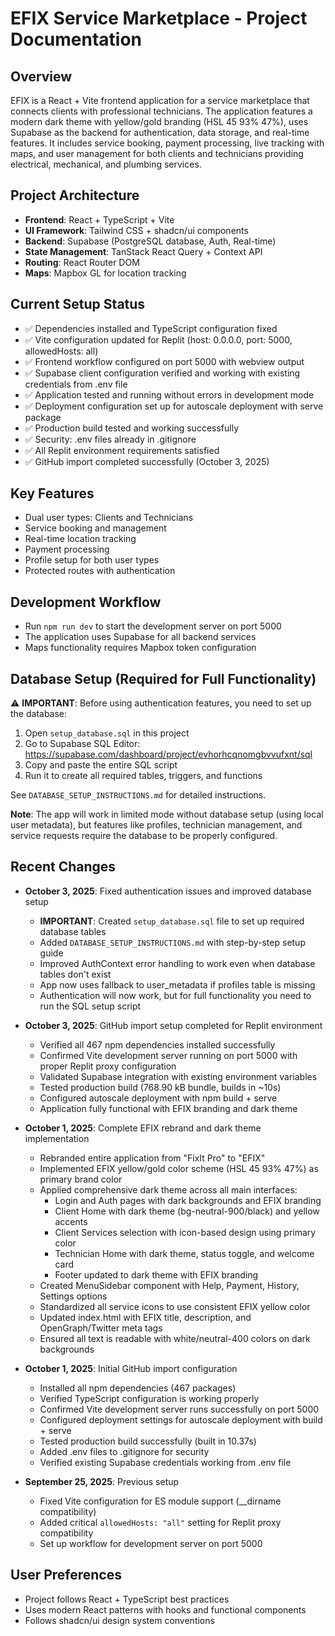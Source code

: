 # EFIX Service Marketplace - Project Documentation

## Overview
EFIX is a React + Vite frontend application for a service marketplace that connects clients with professional technicians. The application features a modern dark theme with yellow/gold branding (HSL 45 93% 47%), uses Supabase as the backend for authentication, data storage, and real-time features. It includes service booking, payment processing, live tracking with maps, and user management for both clients and technicians providing electrical, mechanical, and plumbing services.

## Project Architecture
- **Frontend**: React + TypeScript + Vite
- **UI Framework**: Tailwind CSS + shadcn/ui components
- **Backend**: Supabase (PostgreSQL database, Auth, Real-time)
- **State Management**: TanStack React Query + Context API
- **Routing**: React Router DOM
- **Maps**: Mapbox GL for location tracking

## Current Setup Status
- ✅ Dependencies installed and TypeScript configuration fixed
- ✅ Vite configuration updated for Replit (host: 0.0.0.0, port: 5000, allowedHosts: all)
- ✅ Frontend workflow configured on port 5000 with webview output
- ✅ Supabase client configuration verified and working with existing credentials from .env file
- ✅ Application tested and running without errors in development mode
- ✅ Deployment configuration set up for autoscale deployment with serve package
- ✅ Production build tested and working successfully
- ✅ Security: .env files already in .gitignore
- ✅ All Replit environment requirements satisfied
- ✅ GitHub import completed successfully (October 3, 2025)

## Key Features
- Dual user types: Clients and Technicians  
- Service booking and management
- Real-time location tracking
- Payment processing
- Profile setup for both user types
- Protected routes with authentication

## Development Workflow
- Run `npm run dev` to start the development server on port 5000
- The application uses Supabase for all backend services
- Maps functionality requires Mapbox token configuration

## Database Setup (Required for Full Functionality)
⚠️ **IMPORTANT**: Before using authentication features, you need to set up the database:
1. Open `setup_database.sql` in this project
2. Go to Supabase SQL Editor: https://supabase.com/dashboard/project/evhorhcqnomgbvvufxnt/sql
3. Copy and paste the entire SQL script
4. Run it to create all required tables, triggers, and functions

See `DATABASE_SETUP_INSTRUCTIONS.md` for detailed instructions.

**Note**: The app will work in limited mode without database setup (using local user metadata), but features like profiles, technician management, and service requests require the database to be properly configured.

## Recent Changes
- **October 3, 2025**: Fixed authentication issues and improved database setup
  - **IMPORTANT**: Created `setup_database.sql` file to set up required database tables
  - Added `DATABASE_SETUP_INSTRUCTIONS.md` with step-by-step setup guide
  - Improved AuthContext error handling to work even when database tables don't exist
  - App now uses fallback to user_metadata if profiles table is missing
  - Authentication will now work, but for full functionality you need to run the SQL setup script
  
- **October 3, 2025**: GitHub import setup completed for Replit environment
  - Verified all 467 npm dependencies installed successfully
  - Confirmed Vite development server running on port 5000 with proper Replit proxy configuration
  - Validated Supabase integration with existing environment variables
  - Tested production build (768.90 kB bundle, builds in ~10s)
  - Configured autoscale deployment with npm build + serve
  - Application fully functional with EFIX branding and dark theme

- **October 1, 2025**: Complete EFIX rebrand and dark theme implementation
  - Rebranded entire application from "FixIt Pro" to "EFIX"
  - Implemented EFIX yellow/gold color scheme (HSL 45 93% 47%) as primary brand color
  - Applied comprehensive dark theme across all main interfaces:
    - Login and Auth pages with dark backgrounds and EFIX branding
    - Client Home with dark theme (bg-neutral-900/black) and yellow accents
    - Client Services selection with icon-based design using primary color
    - Technician Home with dark theme, status toggle, and welcome card
    - Footer updated to dark theme with EFIX branding
  - Created MenuSidebar component with Help, Payment, History, Settings options
  - Standardized all service icons to use consistent EFIX yellow color
  - Updated index.html with EFIX title, description, and OpenGraph/Twitter meta tags
  - Ensured all text is readable with white/neutral-400 colors on dark backgrounds

- **October 1, 2025**: Initial GitHub import configuration
  - Installed all npm dependencies (467 packages)
  - Verified TypeScript configuration is working properly
  - Confirmed Vite development server runs successfully on port 5000
  - Configured deployment settings for autoscale deployment with build + serve
  - Tested production build successfully (built in 10.37s)
  - Added .env files to .gitignore for security
  - Verified existing Supabase credentials working from .env file

- **September 25, 2025**: Previous setup
  - Fixed Vite configuration for ES module support (__dirname compatibility)
  - Added critical `allowedHosts: "all"` setting for Replit proxy compatibility
  - Set up workflow for development server on port 5000

## User Preferences
- Project follows React + TypeScript best practices
- Uses modern React patterns with hooks and functional components
- Follows shadcn/ui design system conventions
